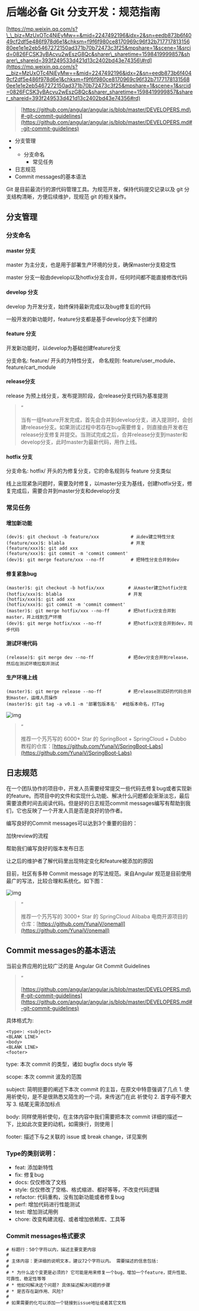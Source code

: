 # 后端必备 Git 分支开发：规范指南

[https://mp.weixin.qq.com/s?\_\_biz=MzUxOTc4NjEyMw==&mid=2247492196&idx=2&sn=eedb873b6f4049cf2df5e486f978d6e1&chksm=f9f6f980ce8170969c96f32b71771781315680ee1e1e2eb5467272150ad371b70b72473c3f25&mpshare=1&scene=1&srcid=0826FCSK3yBAcvu2wEszG8Qc&sharer\_sharetime=1598419999857&sharer\_shareid=393f249533d421d13c2402bd43e74356\#rd](https://mp.weixin.qq.com/s?__biz=MzUxOTc4NjEyMw==&mid=2247492196&idx=2&sn=eedb873b6f4049cf2df5e486f978d6e1&chksm=f9f6f980ce8170969c96f32b71771781315680ee1e1e2eb5467272150ad371b70b72473c3f25&mpshare=1&scene=1&srcid=0826FCSK3yBAcvu2wEszG8Qc&sharer_sharetime=1598419999857&sharer_shareid=393f249533d421d13c2402bd43e74356#rd)



> [https://github.com/angular/angular.js/blob/master/DEVELOPERS.md\#-git-commit-guidelines](https://github.com/angular/angular.js/blob/master/DEVELOPERS.md#-git-commit-guidelines)

* 分支管理
* * 分支命名
    * 常见任务
* 日志规范
* Commit messages的基本语法

Git 是目前最流行的源代码管理工具。为规范开发，保持代码提交记录以及 git 分支结构清晰，方便后续维护，现规范 git 的相关操作。

## 分支管理

### 分支命名

#### master 分支

master 为主分支，也是用于部署生产环境的分支，确保master分支稳定性

master 分支一般由develop以及hotfix分支合并，任何时间都不能直接修改代码

#### develop 分支

develop 为开发分支，始终保持最新完成以及bug修复后的代码

一般开发的新功能时，feature分支都是基于develop分支下创建的

#### feature 分支

开发新功能时，以develop为基础创建feature分支

分支命名: feature/ 开头的为特性分支， 命名规则: feature/user\_module、 feature/cart\_module

#### release分支

release 为预上线分支，发布提测阶段，会release分支代码为基准提测

> “
>
> 当有一组feature开发完成，首先会合并到develop分支，进入提测时，会创建release分支。如果测试过程中若存在bug需要修复，则直接由开发者在release分支修复并提交。当测试完成之后，合并release分支到master和develop分支，此时master为最新代码，用作上线。

#### hotfix 分支

分支命名: hotfix/ 开头的为修复分支，它的命名规则与 feature 分支类似

线上出现紧急问题时，需要及时修复，以master分支为基线，创建hotfix分支，修复完成后，需要合并到master分支和develop分支

### 常见任务

#### 增加新功能

```text
(dev)$: git checkout -b feature/xxx            # 从dev建立特性分支
(feature/xxx)$: blabla                         # 开发
(feature/xxx)$: git add xxx
(feature/xxx)$: git commit -m 'commit comment'
(dev)$: git merge feature/xxx --no-ff          # 把特性分支合并到dev
```

#### 修复紧急bug

```text
(master)$: git checkout -b hotfix/xxx         # 从master建立hotfix分支
(hotfix/xxx)$: blabla                         # 开发
(hotfix/xxx)$: git add xxx
(hotfix/xxx)$: git commit -m 'commit comment'
(master)$: git merge hotfix/xxx --no-ff       # 把hotfix分支合并到master，并上线到生产环境
(dev)$: git merge hotfix/xxx --no-ff          # 把hotfix分支合并到dev，同步代码
```

#### 测试环境代码

```text
(release)$: git merge dev --no-ff             # 把dev分支合并到release，然后在测试环境拉取并测试
```

#### 生产环境上线

```text
(master)$: git merge release --no-ff          # 把release测试好的代码合并到master，运维人员操作
(master)$: git tag -a v0.1 -m '部署包版本名'  #给版本命名，打Tag
```

![img](https://gitee.com/baicaihenxiao/imageDB/raw/master/uPic/jpg/2020/08/26/640-20200826142620223-142620.jpg)

> “
>
> 推荐一个艿艿写的 6000+ Star 的 SpringBoot + SpringCloud + Dubbo 教程的仓库：[https://github.com/YunaiV/SpringBoot-Labs](https://github.com/YunaiV/SpringBoot-Labs)

## 日志规范

在一个团队协作的项目中，开发人员需要经常提交一些代码去修复bug或者实现新的feature。而项目中的文件和实现什么功能、解决什么问题都会渐渐淡忘，最后需要浪费时间去阅读代码。但是好的日志规范commit messages编写有帮助到我们，它也反映了一个开发人员是否是良好的协作者。

编写良好的Commit messages可以达到3个重要的目的：

加快review的流程

帮助我们编写良好的版本发布日志

让之后的维护者了解代码里出现特定变化和feature被添加的原因

目前，社区有多种 Commit message 的写法规范。来自Angular 规范是目前使用最广的写法，比较合理和系统化。如下图：

![img](https://gitee.com/baicaihenxiao/imageDB/raw/master/uPic/jpg/2020/08/26/640-20200826142620275-142620.jpg)

> “
>
> 推荐一个艿艿写的 3000+ Star 的 SpringCloud Alibaba 电商开源项目的仓库：[https://github.com/YunaiV/onemall](https://github.com/YunaiV/onemall)

## Commit messages的基本语法

当前业界应用的比较广泛的是 Angular Git Commit Guidelines

> “
>
> [https://github.com/angular/angular.js/blob/master/DEVELOPERS.md\#-git-commit-guidelines](https://github.com/angular/angular.js/blob/master/DEVELOPERS.md#-git-commit-guidelines)

具体格式为:

```text
<type>: <subject>
<BLANK LINE>
<body>
<BLANK LINE>
<footer>
```

type: 本次 commit 的类型，诸如 bugfix docs style 等

scope: 本次 commit 波及的范围

subject: 简明扼要的阐述下本次 commit 的主旨，在原文中特意强调了几点 1. 使用祈使句，是不是很熟悉又陌生的一个词，来传送门在此 祈使句 2. 首字母不要大写 3. 结尾无需添加标点

body: 同样使用祈使句，在主体内容中我们需要把本次 commit 详细的描述一下，比如此次变更的动机，如需换行，则使用 \|

footer: 描述下与之关联的 issue 或 break change，详见案例

### Type的类别说明：

* feat: 添加新特性
* fix: 修复bug
* docs: 仅仅修改了文档
* style: 仅仅修改了空格、格式缩进、都好等等，不改变代码逻辑
* refactor: 代码重构，没有加新功能或者修复bug
* perf: 增加代码进行性能测试
* test: 增加测试用例
* chore: 改变构建流程、或者增加依赖库、工具等

### Commit messages格式要求

```text
# 标题行：50个字符以内，描述主要变更内容
#
# 主体内容：更详细的说明文本，建议72个字符以内。 需要描述的信息包括:
#
# * 为什么这个变更是必须的? 它可能是用来修复一个bug，增加一个feature，提升性能、可靠性、稳定性等等
# * 他如何解决这个问题? 具体描述解决问题的步骤
# * 是否存在副作用、风险?
#
# 如果需要的化可以添加一个链接到issue地址或者其它文档
```

